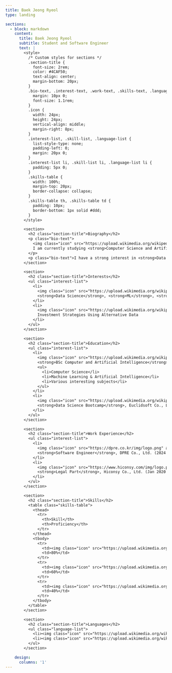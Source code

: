 ```yaml
---
title: Baek Jeong Ryeol
type: landing

sections:
  - block: markdown
    content:
      title: Baek Jeong Ryeol
      subtitle: Student and Software Engineer
      text: |
        <style>
          /* Custom styles for sections */
          .section-title {
            font-size: 2rem;
            color: #4CAF50;
            text-align: center;
            margin-bottom: 20px;
          }
          .bio-text, .interest-text, .work-text, .skills-text, .languages-text {
            margin: 10px 0;
            font-size: 1.1rem;
          }
          .icon {
            width: 24px;
            height: 24px;
            vertical-align: middle;
            margin-right: 8px;
          }
          .interest-list, .skill-list, .language-list {
            list-style-type: none;
            padding-left: 0;
            margin: 20px 0;
          }
          .interest-list li, .skill-list li, .language-list li {
            padding: 5px 0;
          }
          .skills-table {
            width: 100%;
            margin-top: 20px;
            border-collapse: collapse;
          }
          .skills-table th, .skills-table td {
            padding: 10px;
            border-bottom: 1px solid #ddd;
          }
        </style>

        <section>
          <h2 class="section-title">Biography</h2>
          <p class="bio-text">
            <img class="icon" src="https://upload.wikimedia.org/wikipedia/commons/7/77/Logo_JBNU.png" alt="University Logo"> 
            I am currently studying <strong>Computer Science and Artificial Intelligence</strong> at <strong>Jeonbuk National University</strong> and working at <strong>DPRE Co., Ltd.</strong>.
          </p>
          <p class="bio-text">I have a strong interest in <strong>Data Science</strong>, <strong>Machine Learning</strong>, and <strong>Artificial Intelligence</strong>, as well as investment strategies using alternative data.</p>
        </section>

        <section>
          <h2 class="section-title">Interests</h2>
          <ul class="interest-list">
            <li>
              <img class="icon" src="https://upload.wikimedia.org/wikipedia/commons/thumb/2/2c/Data_Science.png/240px-Data_Science.png" alt="Data Science Icon">
              <strong>Data Science</strong>, <strong>ML</strong>, <strong>AI</strong>
            </li>
            <li>
              <img class="icon" src="https://upload.wikimedia.org/wikipedia/commons/thumb/7/70/Line_chart_icon.svg/1024px-Line_chart_icon.svg.png" alt="Investment Icon">
              Investment Strategies Using Alternative Data
            </li>
          </ul>
        </section>

        <section>
          <h2 class="section-title">Education</h2>
          <ul class="interest-list">
            <li>
              <img class="icon" src="https://upload.wikimedia.org/wikipedia/commons/7/77/Logo_JBNU.png" alt="University Logo">
              <strong>BSc Computer and Artificial Intelligence</strong>, Jeonbuk National University (2020 - Present)
              <ul>
                <li>Computer Science</li>
                <li>Machine Learning & Artificial Intelligence</li>
                <li>Various interesting subjects</li>
              </ul>
            </li>
            <li>
              <img class="icon" src="https://upload.wikimedia.org/wikipedia/commons/thumb/2/23/Euclid_logo.svg/200px-Euclid_logo.svg.png" alt="Bootcamp Icon">
              <strong>Data Science Bootcamp</strong>, Euclidsoft Co., Ltd. (Aug 2022 - Jan 2023)
            </li>
          </ul>
        </section>

        <section>
          <h2 class="section-title">Work Experience</h2>
          <ul class="interest-list">
            <li>
              <img class="icon" src="https://dpre.co.kr/img/logo.png" alt="DPRE Logo">
              <strong>Software Engineer</strong>, DPRE Co., Ltd. (2024 - Present)
            </li>
            <li>
              <img class="icon" src="https://www.hiconsy.com/img/logo.png" alt="Hiconsy Logo">
              <strong>Legal Part</strong>, Hiconsy Co., Ltd. (Jan 2020 - Mar 2021)
            </li>
          </ul>
        </section>

        <section>
          <h2 class="section-title">Skills</h2>
          <table class="skills-table">
            <thead>
              <tr>
                <th>Skill</th>
                <th>Proficiency</th>
              </tr>
            </thead>
            <tbody>
              <tr>
                <td><img class="icon" src="https://upload.wikimedia.org/wikipedia/commons/c/c3/Python-logo-notext.svg" alt="Python Icon"> Python</td>
                <td>80%</td>
              </tr>
              <tr>
                <td><img class="icon" src="https://upload.wikimedia.org/wikipedia/commons/9/96/Pytorch_logo.png" alt="PyTorch Icon"> PyTorch</td>
                <td>60%</td>
              </tr>
              <tr>
                <td><img class="icon" src="https://upload.wikimedia.org/wikipedia/commons/1/18/ISO_C%2B%2B_Logo.svg" alt="C++ Icon"> C++</td>
                <td>40%</td>
              </tr>
            </tbody>
          </table>
        </section>

        <section>
          <h2 class="section-title">Languages</h2>
          <ul class="language-list">
            <li><img class="icon" src="https://upload.wikimedia.org/wikipedia/commons/5/5e/Flag_of_South_Korea.svg" alt="Korean Flag"> <strong>Korean</strong>: 100%</li>
            <li><img class="icon" src="https://upload.wikimedia.org/wikipedia/commons/a/a4/Flag_of_the_United_States.svg" alt="US Flag"> <strong>English</strong>: 50%</li>
          </ul>
        </section>

    design:
      columns: '1'
---
```

